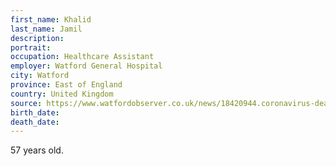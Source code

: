 ```yaml
---
first_name: Khalid
last_name: Jamil
description: 
portrait: 
occupation: Healthcare Assistant
employer: Watford General Hospital
city: Watford
province: East of England
country: United Kingdom
source: https://www.watfordobserver.co.uk/news/18420944.coronavirus-death-khalid-jamil-could-prevented/
birth_date: 
death_date: 
---
```


57 years old.